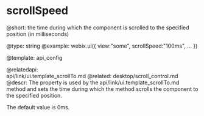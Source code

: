 scrollSpeed
=============


@short: the time during which the component is scrolled to the specified position (in milliseconds)
	

@type: string
@example:
webix.ui({
    view:"some",
    scrollSpeed:"100ms",
    ...
})

@template:	api_config

@relatedapi:	
	api/link/ui.template_scrollTo.md
@related:
	desktop/scroll_control.md
@descr:
The property is used by the api/link/ui.template_scrollTo.md method and 
sets the time during which the method scrolls the component to the specified position.

The default value is 0ms.
